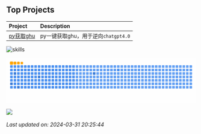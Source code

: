 



## Top Projects
|Project|Description|
|:--|:--|
|[py获取ghu](https://linux.do/t/topic/25088)|py一键获取ghu，用于逆向`chatgpt4.0`



![skills](https://skillicons.dev/icons?perline=14&i=bash,devto,discord,docker,git,github,githubactions,go,html,java,js,linux,md,mysql,nginx,nodejs,ps,py,pytorch,redis,sqlite,stackoverflow,twitter,ts,vercel,vscode,vue,workers,c)

[![](https://raw.githubusercontent.com/xiaozhou26/xiaozhou26/main/out/ocean.gif)](https://github.com/Cunninger)

[![](https://raw.githubusercontent.com/xiaozhou26/Cunninger/main/out/ocean.gif)](https://github.com/Cunninger)

*Last updated on: 2024-03-31 20:25:44*
